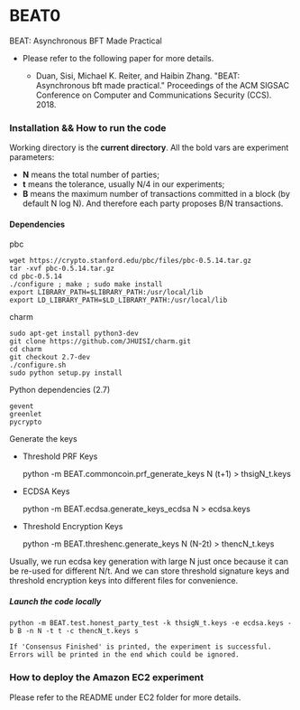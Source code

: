 # BEAT0
BEAT: Asynchronous BFT Made Practical

- Please refer to the following paper for more details. 

    - Duan, Sisi, Michael K. Reiter, and Haibin Zhang. "BEAT: Asynchronous bft made practical." Proceedings of the ACM SIGSAC Conference on Computer and Communications Security (CCS). 2018.


### Installation && How to run the code

Working directory is the **current directory**. All the bold vars are experiment parameters:

+ **N** means the total number of parties;
+ **t** means the tolerance, usually N/4 in our experiments;
+ **B** means the maximum number of transactions committed in a block (by default N log N). And therefore each party proposes B/N transactions.

#### Dependencies 
pbc

    wget https://crypto.stanford.edu/pbc/files/pbc-0.5.14.tar.gz
    tar -xvf pbc-0.5.14.tar.gz
    cd pbc-0.5.14
    ./configure ; make ; sudo make install
    export LIBRARY_PATH=$LIBRARY_PATH:/usr/local/lib
    export LD_LIBRARY_PATH=$LD_LIBRARY_PATH:/usr/local/lib

charm

    sudo apt-get install python3-dev
    git clone https://github.com/JHUISI/charm.git
    cd charm
    git checkout 2.7-dev
    ./configure.sh
    sudo python setup.py install


Python dependencies (2.7)

    gevent
    greenlet
    pycrypto


Generate the keys
+ Threshold PRF Keys

    python -m BEAT.commoncoin.prf_generate_keys N (t+1) > thsigN_t.keys

+ ECDSA Keys

    python -m BEAT.ecdsa.generate_keys_ecdsa N > ecdsa.keys

+ Threshold Encryption Keys

    python -m BEAT.threshenc.generate_keys N (N-2t) > thencN_t.keys


Usually, we run ecdsa key generation with large N just once because it can be re-used for different N/t.
And we can store threshold signature keys and threshold encryption keys into different files for convenience.

##### Launch the code locally
    python -m BEAT.test.honest_party_test -k thsigN_t.keys -e ecdsa.keys -b B -n N -t t -c thencN_t.keys s

    If 'Consensus Finished' is printed, the experiment is successful. Errors will be printed in the end which could be ignored.

### How to deploy the Amazon EC2 experiment

Please refer to the README under EC2 folder for more details.
